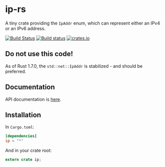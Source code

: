 # ip-rs #

A tiny crate providing the `IpAddr` enum, which can represent either an IPv4 or an IPv6 address.

[![Build Status](https://travis-ci.org/dimbleby/ip-rs.svg?branch=master)](https://travis-ci.org/dimbleby/ip-rs)
[![Build status](https://ci.appveyor.com/api/projects/status/ptcqa6x59vy82437/branch/master?svg=true)](https://ci.appveyor.com/project/dimbleby/ip-rs/branch/master)
[![crates.io](https://meritbadge.herokuapp.com/ip)](https://crates.io/crates/ip)

## Do not use this code! ##

As of Rust 1.7.0, the `std::net::IpAddr` is stabilized - and should be preferred.

## Documentation ##

API documentation is [here](https://docs.rs/ip).

## Installation ##

In `Cargo.toml`:

```toml
[dependencies]
ip = "*"
```

And in your crate root:

```rust
extern crate ip;
```
